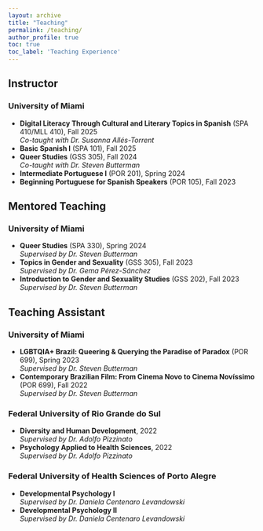 ```yaml
---
layout: archive
title: "Teaching"
permalink: /teaching/
author_profile: true
toc: true
toc_label: 'Teaching Experience'
---
```


## Instructor

### University of Miami

- **Digital Literacy Through Cultural and Literary Topics in Spanish** (SPA 410/MLL 410), Fall 2025  
  *Co-taught with Dr. Susanna Allés-Torrent*
- **Basic Spanish I** (SPA 101), Fall 2025
- **Queer Studies** (GSS 305), Fall 2024  
  *Co-taught with Dr. Steven Butterman*
- **Intermediate Portuguese I** (POR 201), Spring 2024
- **Beginning Portuguese for Spanish Speakers** (POR 105), Fall 2023

## Mentored Teaching

### University of Miami

- **Queer Studies** (SPA 330), Spring 2024  
  *Supervised by Dr. Steven Butterman*
- **Topics in Gender and Sexuality** (GSS 305), Fall 2023  
  *Supervised by Dr. Gema Pérez-Sánchez*
- **Introduction to Gender and Sexuality Studies** (GSS 202), Fall 2023  
  *Supervised by Dr. Steven Butterman*

## Teaching Assistant

### University of Miami

- **LGBTQIA+ Brazil: Queering & Querying the Paradise of Paradox** (POR 699), Spring 2023  
  *Supervised by Dr. Steven Butterman*
- **Contemporary Brazilian Film: From Cinema Novo to Cinema Novíssimo** (POR 699), Fall 2022  
  *Supervised by Dr. Steven Butterman*

### Federal University of Rio Grande do Sul

- **Diversity and Human Development**, 2022  
  *Supervised by Dr. Adolfo Pizzinato*
- **Psychology Applied to Health Sciences**, 2022  
  *Supervised by Dr. Adolfo Pizzinato*

### Federal University of Health Sciences of Porto Alegre

- **Developmental Psychology I**  
  *Supervised by Dr. Daniela Centenaro Levandowski*
- **Developmental Psychology II**  
  *Supervised by Dr. Daniela Centenaro Levandowski*
